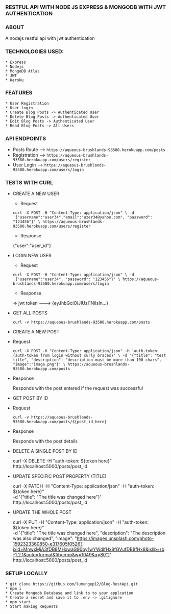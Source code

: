 ### RESTFUL API WITH NODE JS EXPRESS & MONGODB WITH JWT AUTHENTICATION

### ABOUT

A nodejs restful api with jwt authentication

### TECHNOLOGIES USED:

    * Express
    * Nodejs
    * MongoDB Atlas
    * JWT
    * Heroku

### FEATURES

    * User Registration
    * User login
    * Create Blog Posts -> Authenticated User
    * Delete Blog Posts -> Authenticated User
    * Edit Blog Posts -> Authenticated User
    * Read Blog Posts -> All Users

### API ENDPOINTS

-   Posts Route --> `https://aqueous-brushlands-93580.herokuapp.com/posts`
-   Registration -->
    `https://aqueous-brushlands-93580.herokuapp.com/users/register`
-   User Login --> `https://aqueous-brushlands-93580.herokuapp.com/users/login`

### TESTS WITH CURL

-   CREATE A NEW USER

    -   Request

    `curl -X POST -H "Content-Type: application/json" \ -d '{"username":"user34","email":"uzer34@yahoo.com", "password": "123456"}' \ https://aqueous-brushlands-93580.herokuapp.com/users/register`

    -   Response

    {"user":"user_id"}

-   LOGIN NEW USER

    -   Request

    `curl -X POST -H "Content-Type: application/json" \ -d '{"username":"user34", "password": "123456"}' \ https://aqueous-brushlands-93580.herokuapp.com/users/login`

    -   Response

    => jwt token ---> {eyJhbGciOiJIUzI1NiIsIn...}

-   GET ALL POSTS

    `curl -v https://aqueous-brushlands-93580.herokuapp.com/posts`

-   CREATE A NEW POST

-   Request

    `curl -X POST -H "Content-Type: application/json" -H 'auth-token: {auth-token from login without curly braces}' \ -d '{"title": "test title", "description": "description must be more than 100 chars", "image":"image.png"}' \ https://aqueous-brushlands-93580.herokuapp.com/posts`

-   Response

    Responds with the post entered if the request was successful

-   GET POST BY ID

-   Request

    `curl -v https://aqueous-brushlands-93580.herokuapp.com/posts/${post_id_here}`

-   Response

    Responds with the post details

-   DELETE A SINGLE POST BY ID

    curl -X DELETE -H "auth-token: ${token here}"
    http://localhost:5000/posts/post_id

-   UPDATE SPECIFIC POST PROPERTY (TITLE)

    curl -X PATCH -H "Content-Type: application/json" -H "auth-token: ${token
    here}" \
    -d '{"title": "The title was changed here"}' \
    http://localhost:5000/posts/post_id

-   UPDATE THE WHOLE POST

    curl -X PUT -H "Content-Type: application/json" -H "auth-token: ${token
    here}" \
    -d '{"title": "The title was changed here", "description": "The description was
    also changed", "image": "https://images.unsplash.com/photo-1592323360850-e317605f0526?ixid=MnwxMjA3fDB8MHxwaG90by1wYWdlfHx8fGVufDB8fHx8&ixlib=rb-1.2.1&auto=format&fit=crop&w=1049&q=80"}'
    \
    http://localhost:5000/posts/post_id

### SETUP LOCALLY

    * git clone https://github.com/lumungep12/Blog-RestApi.git
    * npm i
    * Create Mongodb Database and link to to your applcation
    * Create a secret and save it to .env -> .gitignore
    * npm start
    * Start making Requests

